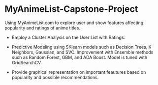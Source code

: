 # MyAnimeList-Capstone-Project
Using MyAnimeList.com to explore user and show features affecting popularity and ratings of anime titles.



- Employ a Cluster Analysis on the User List with Ratings.

- Predictive Modeling using SKlearn models such as Decision Trees, K Neighbors, Gaussian, and SVC. Improvement with Ensemble methods such as Random Forest, GBM, and ADA Boost. Model is tuned with GridSearchCV.

- Provide graphical representation on important feautures based on popularity and possible recommendations.
